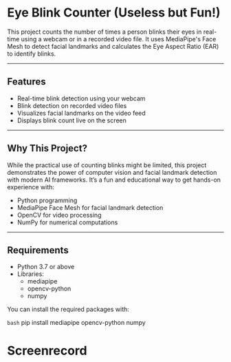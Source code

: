 # Eye Blink Counter (Useless but Fun!)

This project counts the number of times a person blinks their eyes in real-time using a webcam or in a recorded video file. It uses MediaPipe's Face Mesh to detect facial landmarks and calculates the Eye Aspect Ratio (EAR) to identify blinks.

---

## Features

- Real-time blink detection using your webcam
- Blink detection on recorded video files
- Visualizes facial landmarks on the video feed
- Displays blink count live on the screen

---

## Why This Project?

While the practical use of counting blinks might be limited, this project demonstrates the power of computer vision and facial landmark detection with modern AI frameworks. It’s a fun and educational way to get hands-on experience with:

- Python programming
- MediaPipe Face Mesh for facial landmark detection
- OpenCV for video processing
- NumPy for numerical computations

---

## Requirements

- Python 3.7 or above
- Libraries:
  - mediapipe
  - opencv-python
  - numpy

You can install the required packages with:

```bash```
pip install mediapipe opencv-python numpy

# Screenrecord  


